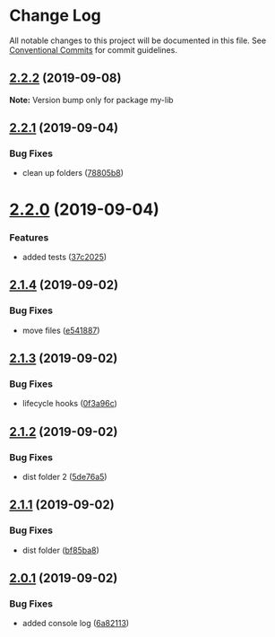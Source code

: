 # Change Log

All notable changes to this project will be documented in this file.
See [Conventional Commits](https://conventionalcommits.org) for commit guidelines.

## [2.2.2](https://github.com/izifortune/lerna-angular/compare/v2.2.1...v2.2.2) (2019-09-08)

**Note:** Version bump only for package my-lib





## [2.2.1](https://github.com/izifortune/lerna-angular/compare/v2.2.0...v2.2.1) (2019-09-04)


### Bug Fixes

* clean up folders ([78805b8](https://github.com/izifortune/lerna-angular/commit/78805b8))





# [2.2.0](https://github.com/izifortune/lerna-angular/compare/v2.1.4...v2.2.0) (2019-09-04)


### Features

* added tests ([37c2025](https://github.com/izifortune/lerna-angular/commit/37c2025))





## [2.1.4](https://github.com/izifortune/lerna-angular/compare/v2.1.3...v2.1.4) (2019-09-02)


### Bug Fixes

* move files ([e541887](https://github.com/izifortune/lerna-angular/commit/e541887))





## [2.1.3](https://github.com/izifortune/lerna-angular/compare/v2.1.2...v2.1.3) (2019-09-02)


### Bug Fixes

* lifecycle hooks ([0f3a96c](https://github.com/izifortune/lerna-angular/commit/0f3a96c))





## [2.1.2](https://github.com/izifortune/lerna-angular/compare/v2.1.1...v2.1.2) (2019-09-02)


### Bug Fixes

* dist folder 2 ([5de76a5](https://github.com/izifortune/lerna-angular/commit/5de76a5))





## [2.1.1](https://github.com/izifortune/lerna-angular/compare/v2.1.0...v2.1.1) (2019-09-02)


### Bug Fixes

* dist folder ([bf85ba8](https://github.com/izifortune/lerna-angular/commit/bf85ba8))





## [2.0.1](https://github.com/izifortune/lerna-angular/compare/v2.0.0...v2.0.1) (2019-09-02)


### Bug Fixes

* added console log ([6a82113](https://github.com/izifortune/lerna-angular/commit/6a82113))
